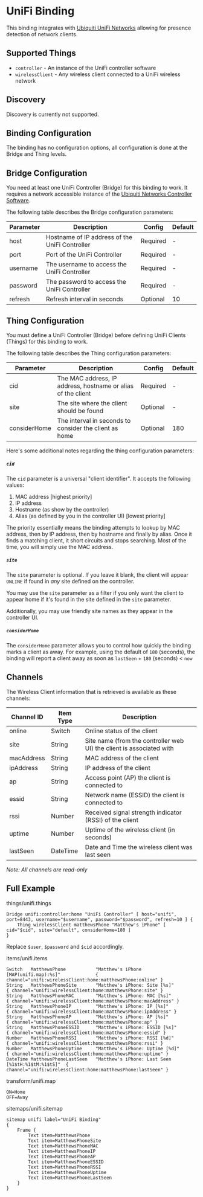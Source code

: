 # UniFi Binding

This binding integrates with [Ubiquiti UniFi Networks](https://www.ubnt.com/products/#unifi) allowing for presence detection of network clients.


## Supported Things

* `controller` - An instance of the UniFi controller software 
* `wirelessClient` - Any wireless client connected to a UniFi wireless network


## Discovery

Discovery is currently not supported.


## Binding Configuration
 
The binding has no configuration options, all configuration is done at the Bridge and Thing levels.

 
## Bridge Configuration

You need at least one UniFi Controller (Bridge) for this binding to work. It requires a network accessible instance of the [Ubiquiti Networks Controller Software](https://www.ubnt.com/download/unifi).    

The following table describes the Bridge configuration parameters:

| Parameter                | Description                                    | Config   | Default |
| ------------------------ | ---------------------------------------------- |--------- | ------- |
| host                     | Hostname of IP address of the UniFi Controller | Required | -       |
| port                     | Port of the UniFi Controller                   | Required | -       |
| username                 | The username to access the UniFi Controller    | Required | -       |
| password                 | The password to access the UniFi Controller    | Required | -       |
| refresh                  | Refresh interval in seconds                    | Optional | 10      |


## Thing Configuration

You must define a UniFi Controller (Bridge) before defining UniFi Clients (Things) for this binding to work.

The following table describes the Thing configuration parameters:

| Parameter    | Description                                                  | Config   | Default |
| ------------ | -------------------------------------------------------------|--------- | ------- |
| cid          | The MAC address, IP address, hostname or alias of the client | Required | -       |
| site         | The site where the client should be found                    | Optional | -       |
| considerHome | The interval in seconds to consider the client as home       | Optional | 180     |

Here's some additional notes regarding the thing configuration parameters:

##### `cid`

The `cid` parameter is a universal "client identifier". It accepts the following values:

  1. MAC address [highest priority]
  1. IP address
  1. Hostname (as show by the controller)
  1. Alias (as defined by you in the controller UI) [lowest priority]
  
The priority essentially means the binding attempts to lookup by MAC address, then by IP address, then by hostname and finally by alias. Once it finds a matching client, it short circuits and stops searching. Most of the time, you will simply use the  MAC address.   

##### `site`

The `site` parameter is optional. If you leave it blank, the client will appear `ONLINE` if found in *any* site defined on the controller.

You may use the `site` parameter as a filter if you only want the client to appear home if it's found in the site defined in the `site` parameter.

Additionally, you may use friendly site names as they appear in the controller UI.

##### `considerHome`

The `considerHome` parameter allows you to control how quickly the binding marks a client as away. For example, using the default of `180` (seconds), the binding will report a client away as soon as `lastSeen` + `180` (seconds) < `now`


## Channels

The Wireless Client information that is retrieved is available as these channels:

| Channel ID | Item Type | Description                                                          |
|------------|-----------|--------------------------------------------------------------------- |
| online     | Switch    | Online status of the client                                          |
| site       | String    | Site name (from the controller web UI) the client is associated with |
| macAddress | String    | MAC address of the client                                            |
| ipAddress  | String    | IP address of the client                                             |
| ap         | String    | Access point (AP) the client is connected to                         |
| essid      | String    | Network name (ESSID) the client is connected to                      |
| rssi       | Number    | Received signal strength indicator (RSSI) of the client              |
| uptime     | Number    | Uptime of the wireless client (in seconds)                           |
| lastSeen   | DateTime  | Date and Time the wireless client was last seen                      |

*Note: All channels are read-only*


## Full Example

things/unifi.things

```
Bridge unifi:controller:home "UniFi Controller" [ host="unifi", port=8443, username="$username", password="$password", refresh=10 ] {
	Thing wirelessClient matthewsPhone "Matthew's iPhone" [ cid="$cid", site="default", considerHome=180 ]
}
```

Replace `$user`, `$password` and `$cid` accordingly.

items/unifi.items

```
Switch   MatthewsPhone           "Matthew's iPhone [MAP(unifi.map):%s]"             { channel="unifi:wirelessClient:home:matthewsPhone:online" }
String   MatthewsPhoneSite       "Matthew's iPhone: Site [%s]"                      { channel="unifi:wirelessClient:home:matthewsPhone:site" }
String   MatthewsPhoneMAC        "Matthew's iPhone: MAC [%s]"                       { channel="unifi:wirelessClient:home:matthewsPhone:macAddress" }
String   MatthewsPhoneIP         "Matthew's iPhone: IP [%s]"                        { channel="unifi:wirelessClient:home:matthewsPhone:ipAddress" }
String   MatthewsPhoneAP         "Matthew's iPhone: AP [%s]"                        { channel="unifi:wirelessClient:home:matthewsPhone:ap" }
String   MatthewsPhoneESSID      "Matthew's iPhone: ESSID [%s]"                     { channel="unifi:wirelessClient:home:matthewsPhone:essid" }
Number   MatthewsPhoneRSSI       "Matthew's iPhone: RSSI [%d]"                      { channel="unifi:wirelessClient:home:matthewsPhone:rssi" }
Number   MatthewsPhoneUptime     "Matthew's iPhone: Uptime [%d]"                    { channel="unifi:wirelessClient:home:matthewsPhone:uptime" }
DateTime MatthewsPhoneLastSeen   "Matthew's iPhone: Last Seen [%1$tH:%1$tM:%1$tS]"  { channel="unifi:wirelessClient:home:matthewsPhone:lastSeen" } 
```

transform/unifi.map

```
ON=Home
OFF=Away
```

sitemaps/unifi.sitemap

```
sitemap unifi label="UniFi Binding"
{
	Frame {
		Text item=MatthewsPhone
		Text item=MatthewsPhoneSite
		Text item=MatthewsPhoneMAC
		Text item=MatthewsPhoneIP
		Text item=MatthewsPhoneAP
		Text item=MatthewsPhoneESSID
		Text item=MatthewsPhoneRSSI
		Text item=MatthewsPhoneUptime
		Text item=MatthewsPhoneLastSeen
	}
}
```
